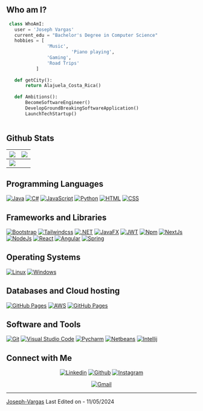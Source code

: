 ## Who am I?

 ```python
  class WhoAmI:
    user = 'Joseph Vargas'
	current_edu = "Bachelor's Degree in Computer Science"
	hobbies = [
				'Music',
                         'Piano playing',
			 	'Gaming',
				'Road Trips'
			]
	
	def getCity():
		return Alajuela_Costa_Rica()
	
	def Ambitions():
		BecomeSoftwareEngineer()
		DevelopGroundBreakingSoftwareApplication()
		LaunchTechStartup()
	
 ```

 
## Github Stats

<img src="https://github-readme-stats.vercel.app/api?username=joseph1799&&show_icons=true&count_private=true&theme=github_dark">|<img src="https://github-readme-streak-stats.herokuapp.com/?user=joseph1799&theme=blueberry_duo"/>
|---|---|
<img src="https://github-readme-stats.vercel.app/api/top-langs/?username=joseph1799&layout=compact&theme=github_dark"/>|

## Programming Languages

<p>
    <a href="#"><img alt="Java" src="https://img.shields.io/badge/java-%23ED8B00.svg?logo=openjdk&logoColor=white"></a>
    <a href="#"><img alt="C#" src="https://img.shields.io/badge/C%23-239120?logo=csharp&logoColor=white"></a>
    <a href="#"><img alt="JavaScript" src="https://img.shields.io/badge/javascript-%23323330.svg?logo=javascript&logoColor=%23F7DF1E"></a>
    <a href="#"><img alt="Python" src="https://img.shields.io/badge/python-3670A0?logo=python&logoColor=ffdd54"></a>
    <a href="#"><img alt="HTML" src="https://img.shields.io/badge/html5-%23E34F26.svg?logo=html5&logoColor=white"></a>
    <a href="#"><img alt="CSS" src="https://img.shields.io/badge/css3-%231572B6.svg?&logo=css3&logoColor=white"></a>
</p>

## Frameworks and Libraries
<p>
   <a href="#"><img alt="Bootstrap" src="https://img.shields.io/badge/Bootstrap-563D7C?logo=bootstrap&logoColor=white"></a>
   <a href="#"><img alt="Tailwindcss" src="https://img.shields.io/badge/tailwindcss-%2338B2AC.svg?logo=tailwindcss&logoColor=white"></a>
   <a href="#"><img alt=".NET" src="https://img.shields.io/badge/.NET-5C2D91?logo=.net&logoColor=white"></a>
   <a href="#"><img alt="JavaFX" src="https://img.shields.io/badge/javafx-%23FF0000.svg?logo=javafx&logoColor=white"></a>
   <a href="#"><img alt="JWT" src="https://img.shields.io/badge/JWT-black?logo=JSON%20web%20tokens"></a>
   <a href="#"><img alt="Npm" src="https://img.shields.io/badge/NPM-%23CB3837.svg?logo=npm&logoColor=white"></a>
   <a href="#"><img alt="NextJs" src="https://img.shields.io/badge/Next-black?logo=next.js&logoColor=white"></a>
   <a href="#"><img alt="NodeJs" src="https://img.shields.io/badge/node.js-6DA55F?logo=node.js&logoColor=white"></a>
   <a href="#"><img alt="React" src="https://img.shields.io/badge/react-%2320232a.svg?logo=react&logoColor=%2361DAFB"></a>
   <a href="#"><img alt="Angular" src="https://img.shields.io/badge/Angular-D50028?logo=angular&logoColor=white"></a>
   <a href="#"><img alt="Spring" src="https://img.shields.io/badge/spring-%236DB33F.svg?logo=spring&logoColor=white"></a>
</p>

## Operating Systems
<p>
	<a href="#"><img alt="Linux" src="https://img.shields.io/badge/Linux-FCC624?logo=linux&logoColor=black"></a>
	<a href="#"><img alt="Windows" src="https://img.shields.io/badge/Windows-0078D6?logo=windows&logoColor=white"></a>
</p>

## Databases and Cloud hosting

<p>
    <a href="#"><img alt="GitHub Pages" src="https://img.shields.io/badge/GitHub%20Pages-%23327FC7.svg?logo=github&logoColor=white"></a>
    <a href="#"><img alt="AWS" src="https://img.shields.io/badge/AWS-%23FF9900.svg?logo=amazon-aws&logoColor=white"></a>
    <a href="#"><img alt="GitHub Pages" src="https://img.shields.io/badge/firebase-%23039BE5.svg?logo=firebase"></a>
</p> 

## Software and Tools
<p>
  <a href="#"><img alt="Git" src="https://img.shields.io/badge/Git%20-%23F05033.svg?logo=git&logoColor=white"></a>
  <a href="#"><img alt="Visual Studio Code" src="https://img.shields.io/badge/Visual%20Studio%20Code-0078d7.svg?logo=visual-studio-code&logoColor=white"></a>
  <a href="#"><img alt="Pycharm" src="https://img.shields.io/badge/pycharm-143?logo=pycharm&logoColor=black&color=green&labelColor=green"></a>
	<a href="#"><img alt="Netbeans" src="https://img.shields.io/badge/NetBeansIDE-1B6AC6.svg?logo=apache-netbeans-ide&logoColor=white"></a>
	<a href="#"><img alt="Intellij" src="https://img.shields.io/badge/IntelliJ&nbsp;IDEA-000000.svg?logo=intellij-idea&logoColor=white"></a>
</p>

## Connect with Me


<p align="center">
  <a href="https://www.linkedin.com/in/joseph-vargas99/" target="_blank"><img alt="Linkedin" title="Joseph Vargas Linkedin" src="https://img.shields.io/badge/LinkedIn-0077B5?style=for-the-badge&logo=linkedin&logoColor=white"></a>
  <a href="https://github.com/joseph1799"><img alt="Github" title="Joseph Vargas Github" src="https://img.shields.io/badge/GitHub-100000?style=for-the-badge&logo=github&logoColor=white"></a>
  <a href="https://www.instagram.com/josephvc1799/" target="_blank"><img alt="Instagram" title="Joseph Vargas Instagram" src="https://img.shields.io/badge/Instagram-E4405F?style=for-the-badge&logo=instagram&logoColor=white"></a>
 </p>
 <p align="center">
  <a href="mailto:joseph1799us@gmail.com"><img alt="Gmail" title="Joseph Vargas Gmail" src="https://img.shields.io/badge/Gmail-D14836?style=for-the-badge&logo=gmail&logoColor=white"></a>
</p>

------
[Joseph-Vargas](https://github.com/joseph1799)
Last Edited on - 11/05/2024
